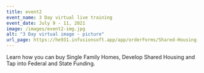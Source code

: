 ```yaml
---
title: event2
event_name: 3 Day virtual live training
event_date: July 9 - 11, 2021
image: /images/event2-img.jpg
alt: "3 Day virtual image - picture"
url_page: https://he931.infusionsoft.app/app/orderForms/Shared-Housing-3-Day-Virtual-Training-July-9-11-2021?cookieUUID=63cc1d12-243d-4b16-bd42-62d51057397d
---
```

Learn how you can buy Single Family Homes, Develop Shared Housing and Tap into Federal and State Funding.
